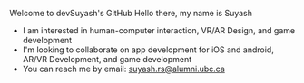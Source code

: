 Welcome to devSuyash's GitHub
Hello there, my name is Suyash 
- I am interested in human-computer interaction, VR/AR Design, and game development
- I'm looking to collaborate on app development for iOS and android, AR/VR Development, and game development
- You can reach me by email: suyash.rs@alumni.ubc.ca 

<!---
suyashrs/suyashrs is a ✨ special ✨ repository because its `README.md` (this file) appears on your GitHub profile.
You can click the Preview link to take a look at your changes.
--->
